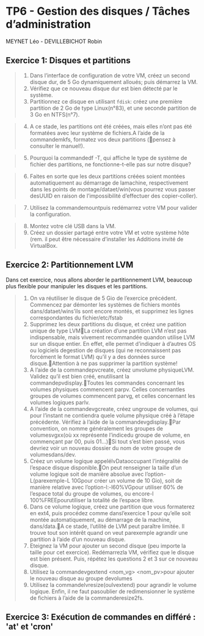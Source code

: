 # TP6 - Gestion des disques / Tâches d’administration
MEYNET Léo - DEVILLEBICHOT Robin

## Exercice 1: Disques et partitions
  > 1. Dans l’interface de configuration de votre VM, créez un second disque dur, de 5 Go dynamiquement alloués; puis démarrez la VM.
  > 2. Vérifiez que ce nouveau disque dur est bien détecté par le système.
  > 3. Partitionnez ce disque en utilisant `fdisk`: créez une première partition de 2 Go de type Linux(n°83), et une seconde partition de 3 Go en NTFS(n°7).
  
  > 4. A ce stade, les partitions ont été créées, mais elles n’ont pas été formatées avec leur système de fichiers.A l’aide de la commandemkfs, formatez vos deux partitions (pensez à consulter le manuel!).
  
  > 5. Pourquoi la commandedf -T, qui affiche le type de système de fichier des partitions, ne fonctionne-t-elle pas sur notre disque?
  
  > 6. Faites en sorte que les deux partitions créées soient montées automatiquement au démarrage de lamachine, respectivement dans les points de montage/dataet/win(vous pourrez vous passer desUUID en raison de l’impossibilité d’effectuer des copier-coller).
  
  > 7. Utilisez la commandemountpuis redémarrez votre VM pour valider la configuration.
  
  > 8. Montez votre clé USB dans la VM.
  > 9. Créez un dossier partagé entre votre VM et votre système hôte (rem. il peut être nécessaire d’installer les Additions invité de VirtualBox.

## Exercice 2: Partitionnement LVM
  Dans cet exercice, nous allons aborder le partitionnement LVM, beaucoup plus flexible pour manipuler les disques et les partitions.
  > 1. On va réutiliser le disque de 5 Gio de l’exercice précédent. Commencez par démonter les systèmes de fichiers montés dans/dataet/wins’ils sont encore montés, et supprimez les lignes correspondantes du fichier/etc/fstab
  > 2. Supprimez les deux partitions du disque, et créez une patition unique de type LVMLa création d’une partition LVM n’est pas indispensable, mais vivement recommandée quandon utilise LVM sur un disque entier. En effet, elle permet d’indiquer à d’autres OS ou logiciels degestion de disques (qui ne reconnaissent pas forcément le format LVM) qu’il y a des données surce disque.Attention à ne pas supprimer la partition système!
  > 3. A l’aide de la commandepvcreate, créez unvolume physiqueLVM. Validez qu’il est bien créé, enutilisant la commandepvdisplay.Toutes les commandes concernant les volumes physiques commencent parpv. Celles concernantles groupes de volumes commencent parvg, et celles concernant les volumes logiques parlv.
  > 4. A l’aide de la commandevgcreate, créez ungroupe de volumes, qui pour l’instant ne contiendra quele volume physique créé à l’étape précédente. Vérifiez à l’aide de la commandevgdisplay.Par convention, on nomme généralement les groupes de volumesvgxx(où xx représente l’indicedu groupe de volume, en commençant par 00, puis 01...)Si tout s’est bien passé, vous devriez voir un nouveau dossier du nom de votre groupe de volumesdans/dev.
  > 5. Créez un volume logique appelélvDataoccupant l’intégralité de l’espace disque disponible.On peut renseigner la taille d’un volume logique soit de manière absolue avec l’option-L(parexemple-L 10Gpour créer un volume de 10 Gio), soit de manière relative avec l’option-l:-l60%VGpour utiliser 60% de l’espace total du groupe de volumes, ou encore-l 100%FREEpourutiliser la totalité de l’espace libre.
  > 6. Dans ce volume logique, créez une partition que vous formaterez en ext4, puis procédez comme dansl’exercice 1 pour qu’elle soit montée automatiquement, au démarrage de la machine, dans/data.A ce stade, l’utilité de LVM peut paraître limitée. Il trouve tout son intérêt quand on veut parexemple agrandir une partition à l’aide d’un nouveau disque.
  > 7. Eteignez la VM pour ajouter un second disque (peu importe la taille pour cet exercice). Redémarrezla VM, vérifiez que le disque est bien présent. Puis, répétez les questions 2 et 3 sur ce nouveau disque.
  > 8. Utilisez la commandevgextend <nom_vg> <nom_pv>pour ajouter le nouveau disque au groupe devolumes
  > 9. Utilisez la commandelvresize(oulvextend) pour agrandir le volume logique. Enfin, il ne faut pasoublier de redimensionner le système de fichiers à l’aide de la commanderesize2fs.

## Exercice 3: Exécution de commandes en différé : 'at' et 'cron'
